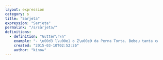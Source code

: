 ```yaml
---
layout: expression
category: s
title: "Sarjeta"
expression: "Sarjeta"
permalink: "/s/sarjeta/"
definitions:
  - definition: "Gutter\r\n"
    example: "- \u00d3 l\u00e1 o Z\u00e9 da Perna Torta. Bebeu tanta cacha\u00e7a que acordou bebendo \u00e1gua na sarjeta."
    created: "2015-03-10T02:52:26"
    author: "kinow"
---
```

